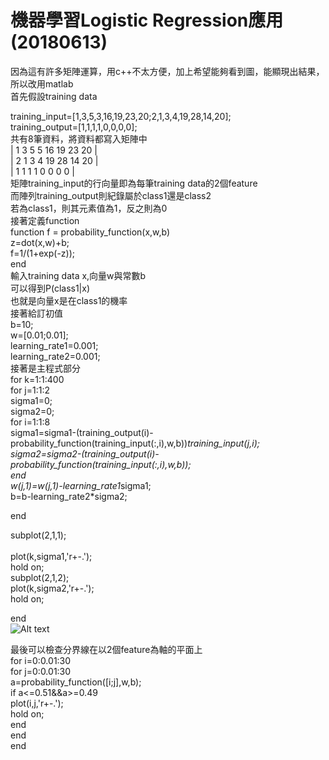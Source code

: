 機器學習Logistic Regression應用(20180613)
==============================================
因為這有許多矩陣運算，用c++不太方便，加上希望能夠看到圖，能顯現出結果，所以改用matlab<br />
首先假設training data<br />

training_input=[1,3,5,3,16,19,23,20;2,1,3,4,19,28,14,20];<br />
training_output=[1,1,1,1,0,0,0,0];<br />
共有8筆資料，將資料都寫入矩陣中<br />
| 1  3  5  5  16  19  23  20  |<br />
| 2  1  3  4  19  28  14  20  |<br />
| 1  1  1  1   0   0   0   0  |<br />
矩陣training_input的行向量即為每筆training data的2個feature<br />
而陣列training_output則紀錄屬於class1還是class2<br />
若為class1，則其元素值為1，反之則為0<br />
接著定義function<br />
function f = probability_function(x,w,b)<br />
z=dot(x,w)+b;<br />
f=1/(1+exp(-z));  <br />
end<br />
輸入training data x,向量w與常數b<br />
可以得到P(class1|x)<br />
也就是向量x是在class1的機率<br />
接著給訂初值<br />
b=10;<br />
w=[0.01;0.01];<br />
learning_rate1=0.001;<br />
learning_rate2=0.001;<br />
接著是主程式部分<br />
for k=1:1:400<br />
     for j=1:1:2<br />
         sigma1=0;<br />
         sigma2=0;<br />
         for i=1:1:8<br />
              sigma1=sigma1-(training_output(i)-probability_function(training_input(:,i),w,b))*training_input(j,i);<br />
              sigma2=sigma2-(training_output(i)-probability_function(training_input(:,i),w,b));<br />
         end<br />
         w(j,1)=w(j,1)-learning_rate1*sigma1;   <br />
         b=b-learning_rate2*sigma2;<br />
         
 end<br />
     
 subplot(2,1,1);<br /><br />
 plot(k,sigma1,'r+-.');<br />
     hold on;<br />
     subplot(2,1,2);<br />
     plot(k,sigma2,'r+-.');<br />
     hold on;<br />
     
 end<br />
 ![Alt text](C:\Users\USER\Desktop\matlab(logistic_regression)20180613-1 "參數w與b的sigma曲線")
 
 最後可以檢查分界線在以2個feature為軸的平面上<br />
 for i=0:0.01:30<br />
    for j=0:0.01:30<br />
        a=probability_function([i;j],w,b);<br />
        if a<=0.51&&a>=0.49<br />
        plot(i,j,'r+-.');<br />
        hold on;<br />
        end<br />
    end<br />
end<br />

